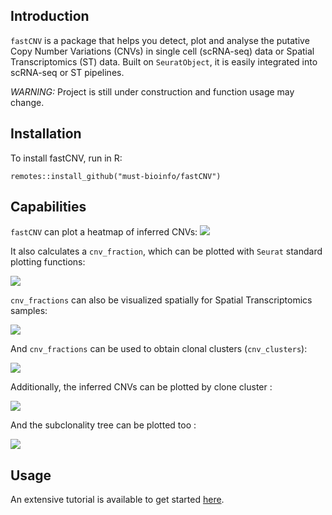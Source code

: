 ## Introduction

`fastCNV` is a package that helps you detect, plot and analyse the putative Copy Number Variations (CNVs) in single cell (scRNA-seq) data or Spatial Transcriptomics (ST) data. Built on `SeuratObject`, it is easily integrated into scRNA-seq or ST pipelines.

*WARNING:* Project is still under construction and function usage may change.

## Installation

To install fastCNV, run in R:

```         
remotes::install_github("must-bioinfo/fastCNV")
```

## Capabilities

`fastCNV` can plot a heatmap of inferred CNVs: ![](https://must-bioinfo.github.io/fastCNV/articles/fastCNV_sc_files/figure-html/run1-1.png)

It also calculates a `cnv_fraction`, which can be plotted with `Seurat` standard plotting functions:

![](https://must-bioinfo.github.io/fastCNV/articles/fastCNV_sc_files/figure-html/plot_cnv_umap-1.png)

`cnv_fractions` can also be visualized spatially for Spatial Transcriptomics samples:

![](https://must-bioinfo.github.io/fastCNV/articles/fastCNV_ST_files/figure-html/plot_cnv_fraction2-1.png)

And `cnv_fractions` can be used to obtain clonal clusters (`cnv_clusters`):

![](https://must-bioinfo.github.io/fastCNV/articles/fastCNV_sc_files/figure-html/plot_cnv_clusters-1.png)

Additionally, the inferred CNVs can be plotted by clone cluster : 

![](https://must-bioinfo.github.io/fastCNV/articles/fastCNV_sc_files/figure-html/hm_cnv_cl-1.png)

And the subclonality tree can be plotted too : 

![](https://must-bioinfo.github.io/fastCNV/articles/fastCNV_sc_files/figure-html/tree_cnv-1.png)


## Usage

An extensive tutorial is available to get started [here](https://must-bioinfo.github.io/fastCNV/articles/fastCNV.html).
